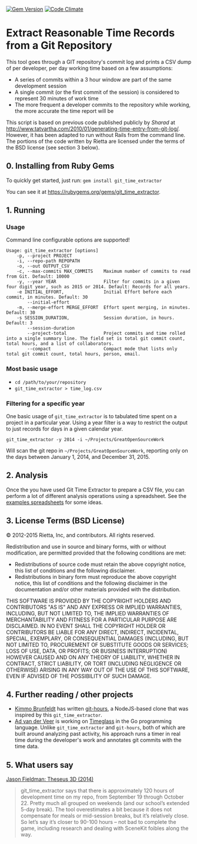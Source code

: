 [![Gem Version](https://badge.fury.io/rb/git_time_extractor.png)](http://badge.fury.io/rb/git_time_extractor)
[![Code Climate](https://codeclimate.com/github/rietta/git_time_extractor/badges/gpa.svg)](https://codeclimate.com/github/rietta/git_time_extractor)

# Extract Reasonable Time Records from a Git Repository

This tool goes through a GIT repository's commit log and prints a CSV dump of per developer, per day working time based on a few assumptions:

 - A series of commits within a 3 hour window are part of the same development session
 - A single commit (or the first commit of the session) is considered to represent 30 minutes of work time
 - The more frequent a developer commits to the repository while working, the more accurate the time report will be

This script is based on previous code published publicly by *Sharad* at http://www.tatvartha.com/2010/01/generating-time-entry-from-git-log/. However, it has been adapted to run without Rails from the command line. The portions of the code written by Rietta are licensed under the terms of the BSD license (see section 3 below).

## 0. Installing from Ruby Gems

To quickly get started, just run:
`gem install git_time_extractor`

You can see it at https://rubygems.org/gems/git_time_extractor.

## 1. Running

### Usage

Command line configurable options are supported!

```
Usage: git_time_extractor [options]
    -p, --project PROJECT
    -i, --repo-path REPOPATH
    -o, --out OUTPUT_CSV
    -c, --max-commits MAX_COMMITS    Maximum number of commits to read from Git. Default: 10000
    -y, --year YEAR                  Filter for commits in a given four digit year, such as 2015 or 2014. Default: Records for all years.
    -e INITIAL_EFFORT,               Initial Effort before each commit, in minutes. Default: 30
        --initial-effort
    -m, --merge-effort MERGE_EFFORT  Effort spent merging, in minutes. Default: 30
    -s SESSION_DURATION,             Session duration, in hours. Default: 3
        --session-duration
        --project-total              Project commits and time rolled into a single summary line. The field set is total git commit count, total hours, and a list of collaborators.
        --compact                    Compact mode that lists only total git commit count, total hours, person, email.
```
### Most basic usage

- `cd /path/to/your/repository`
- `git_time_extractor > time_log.csv`

### Filtering for a specific year
One basic usage of `git_time_extractor` is to tabulated time spent on a project in a particular year. Using a year filter is a way to restrict the output to just records for days in a given calendar year.

`git_time_extractor -y 2014 -i ~/Projects/GreatOpenSourceWork`

Will scan the git repo in `~/Projects/GreatOpenSourceWork`, reporting only on the days between January 1, 2014, and December 31, 2015.
## 2. Analysis

Once the you have used Git Time Extractor to prepare a CSV file, you can perform a lot of different analysis operations using a spreadsheet.  See the [examples spreadsheets](examples/) for some ideas.

## 3. License Terms (BSD License)

&copy; 2012-2015 Rietta, Inc, and contributors. All rights reserved.

Redistribution and use in source and binary forms, with or without modification, are permitted provided that the following conditions are met:

- Redistributions of source code must retain the above copyright notice, this list of conditions and the following disclaimer.
- Redistributions in binary form must reproduce the above copyright notice, this list of conditions and the following disclaimer in the documentation and/or other materials provided with the distribution.

THIS SOFTWARE IS PROVIDED BY THE COPYRIGHT HOLDERS AND CONTRIBUTORS "AS IS" AND ANY EXPRESS OR IMPLIED WARRANTIES, INCLUDING, BUT NOT LIMITED TO, THE IMPLIED WARRANTIES OF MERCHANTABILITY AND FITNESS FOR A PARTICULAR PURPOSE ARE DISCLAIMED. IN NO EVENT SHALL THE COPYRIGHT HOLDER OR CONTRIBUTORS BE LIABLE FOR ANY DIRECT, INDIRECT, INCIDENTAL, SPECIAL, EXEMPLARY, OR CONSEQUENTIAL DAMAGES (INCLUDING, BUT NOT LIMITED TO, PROCUREMENT OF SUBSTITUTE GOODS OR SERVICES; LOSS OF USE, DATA, OR PROFITS; OR BUSINESS INTERRUPTION) HOWEVER CAUSED AND ON ANY THEORY OF LIABILITY, WHETHER IN CONTRACT, STRICT LIABILITY, OR TORT (INCLUDING NEGLIGENCE OR OTHERWISE) ARISING IN ANY WAY OUT OF THE USE OF THIS SOFTWARE, EVEN IF ADVISED OF THE POSSIBILITY OF SUCH DAMAGE.

## 4. Further reading / other projects

- [Kimmo Brunfeldt](https://github.com/kimmobrunfeldt) has written [git-hours](
https://github.com/kimmobrunfeldt/git-hours), a NodeJS-based clone that was inspired by this `git_time_extractor`.
- [Ad van der Veer](https://github.com/advanderveer) is working on [Timeglass](https://github.com/timeglass/glass) in the Go programming language. Unlike `git_time_extractor` and `git-hours`, both of which are built around analyzing past activity, his approach runs a timer in real time during the developer's work and annotates git commits with the time data.

## 5. What users say

[Jason Fieldman: Theseus 3D (2014)](http://www.fieldman.org/theseus-3d/)
> git_time_extractor says that there is approximately 120 hours of development time on my repo, from September 19 through October 22. Pretty much all grouped on weekends (and our school’s extended 5-day break). The tool overestimates a bit because it does not compensate for meals or mid-session breaks, but it’s relatively close. So let’s say it’s closer to 90-100 hours – not bad to complete the game, including research and dealing with SceneKit foibles along the way.